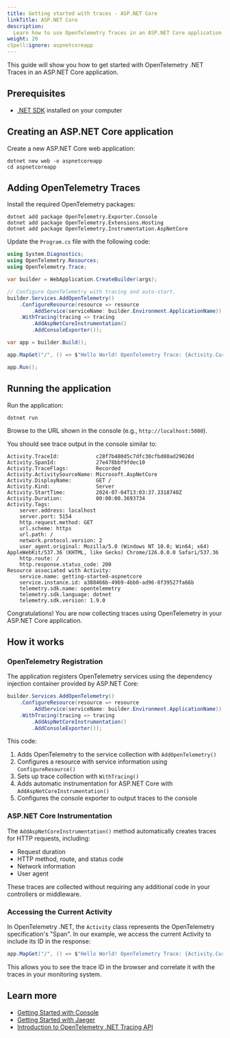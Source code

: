 ```yaml
---
title: Getting started with traces - ASP.NET Core
linkTitle: ASP.NET Core
description:
  Learn how to use OpenTelemetry Traces in an ASP.NET Core application
weight: 20
cSpell:ignore: aspnetcoreapp
---
```


This guide will show you how to get started with OpenTelemetry .NET Traces in an
ASP.NET Core application.

## Prerequisites

- [.NET SDK](https://dotnet.microsoft.com/download) installed on your computer

## Creating an ASP.NET Core application

Create a new ASP.NET Core web application:

```shell
dotnet new web -o aspnetcoreapp
cd aspnetcoreapp
```

## Adding OpenTelemetry Traces

Install the required OpenTelemetry packages:

```shell
dotnet add package OpenTelemetry.Exporter.Console
dotnet add package OpenTelemetry.Extensions.Hosting
dotnet add package OpenTelemetry.Instrumentation.AspNetCore
```

Update the `Program.cs` file with the following code:

```csharp
using System.Diagnostics;
using OpenTelemetry.Resources;
using OpenTelemetry.Trace;

var builder = WebApplication.CreateBuilder(args);

// Configure OpenTelemetry with tracing and auto-start.
builder.Services.AddOpenTelemetry()
    .ConfigureResource(resource => resource
        .AddService(serviceName: builder.Environment.ApplicationName))
    .WithTracing(tracing => tracing
        .AddAspNetCoreInstrumentation()
        .AddConsoleExporter());

var app = builder.Build();

app.MapGet("/", () => $"Hello World! OpenTelemetry Trace: {Activity.Current?.Id}");

app.Run();
```

## Running the application

Run the application:

```shell
dotnet run
```

Browse to the URL shown in the console (e.g., `http://localhost:5000`).

You should see trace output in the console similar to:

```text
Activity.TraceId:            c28f7b480d5c7dfc30cfbd80ad29028d
Activity.SpanId:             27e478bbf9fdec10
Activity.TraceFlags:         Recorded
Activity.ActivitySourceName: Microsoft.AspNetCore
Activity.DisplayName:        GET /
Activity.Kind:               Server
Activity.StartTime:          2024-07-04T13:03:37.3318740Z
Activity.Duration:           00:00:00.3693734
Activity.Tags:
    server.address: localhost
    server.port: 5154
    http.request.method: GET
    url.scheme: https
    url.path: /
    network.protocol.version: 2
    user_agent.original: Mozilla/5.0 (Windows NT 10.0; Win64; x64) AppleWebKit/537.36 (KHTML, like Gecko) Chrome/126.0.0.0 Safari/537.36
    http.route: /
    http.response.status_code: 200
Resource associated with Activity:
    service.name: getting-started-aspnetcore
    service.instance.id: a388466b-4969-4bb0-ad96-8f39527fa66b
    telemetry.sdk.name: opentelemetry
    telemetry.sdk.language: dotnet
    telemetry.sdk.version: 1.9.0
```

Congratulations! You are now collecting traces using OpenTelemetry in your
ASP.NET Core application.

## How it works

### OpenTelemetry Registration

The application registers OpenTelemetry services using the dependency injection
container provided by ASP.NET Core:

```csharp
builder.Services.AddOpenTelemetry()
    .ConfigureResource(resource => resource
        .AddService(serviceName: builder.Environment.ApplicationName))
    .WithTracing(tracing => tracing
        .AddAspNetCoreInstrumentation()
        .AddConsoleExporter());
```

This code:

1. Adds OpenTelemetry to the service collection with `AddOpenTelemetry()`
2. Configures a resource with service information using `ConfigureResource()`
3. Sets up trace collection with `WithTracing()`
4. Adds automatic instrumentation for ASP.NET Core with
   `AddAspNetCoreInstrumentation()`
5. Configures the console exporter to output traces to the console

### ASP.NET Core Instrumentation

The `AddAspNetCoreInstrumentation()` method automatically creates traces for
HTTP requests, including:

- Request duration
- HTTP method, route, and status code
- Network information
- User agent

These traces are collected without requiring any additional code in your
controllers or middleware.

### Accessing the Current Activity

In OpenTelemetry .NET, the `Activity` class represents the OpenTelemetry
specification's "Span". In our example, we access the current Activity to
include its ID in the response:

```csharp
app.MapGet("/", () => $"Hello World! OpenTelemetry Trace: {Activity.Current?.Id}");
```

This allows you to see the trace ID in the browser and correlate it with the
traces in your monitoring system.

## Learn more

- [Getting Started with Console](/docs/languages/dotnet/traces/getting-started-console/)
- [Getting Started with Jaeger](/docs/languages/dotnet/traces/jaeger/)
- [Introduction to OpenTelemetry .NET Tracing API](https://github.com/open-telemetry/opentelemetry-dotnet/tree/main/src/OpenTelemetry.Api#introduction-to-opentelemetry-net-tracing-api)
